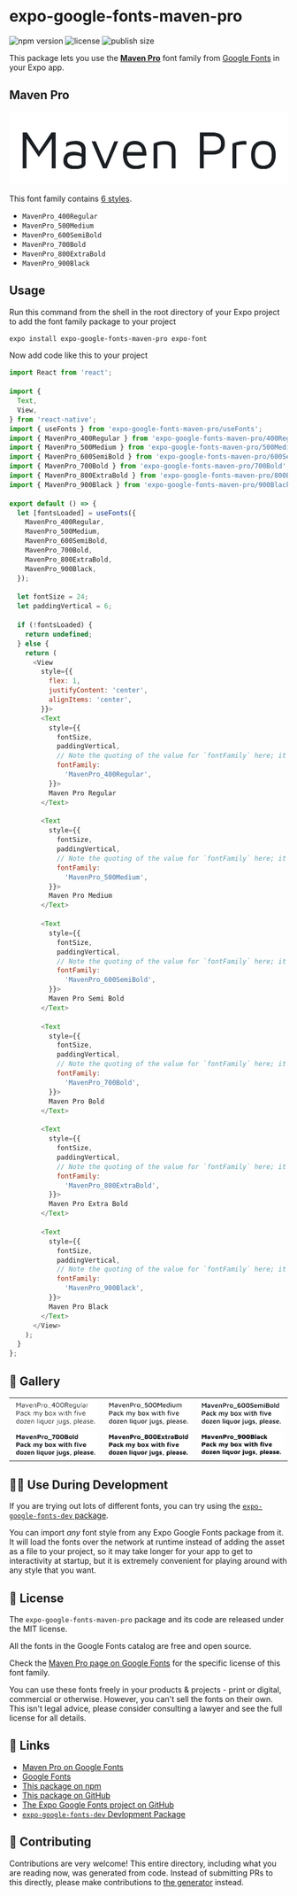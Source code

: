# expo-google-fonts-maven-pro

![npm version](https://flat.badgen.net/npm/v/expo-google-fonts-maven-pro)
![license](https://flat.badgen.net/github/license/expo/google-fonts)
![publish size](https://flat.badgen.net/packagephobia/install/expo-google-fonts-maven-pro)

This package lets you use the [**Maven Pro**](https://fonts.google.com/specimen/Maven+Pro) font family from [Google Fonts](https://fonts.google.com/) in your Expo app.

## Maven Pro

![Maven Pro](./font-family.png)

This font family contains [6 styles](#-gallery).

- `MavenPro_400Regular`
- `MavenPro_500Medium`
- `MavenPro_600SemiBold`
- `MavenPro_700Bold`
- `MavenPro_800ExtraBold`
- `MavenPro_900Black`

## Usage

Run this command from the shell in the root directory of your Expo project to add the font family package to your project
```sh
expo install expo-google-fonts-maven-pro expo-font
```

Now add code like this to your project
```js
import React from 'react';

import {
  Text,
  View,
} from 'react-native';
import { useFonts } from 'expo-google-fonts-maven-pro/useFonts';
import { MavenPro_400Regular } from 'expo-google-fonts-maven-pro/400Regular';
import { MavenPro_500Medium } from 'expo-google-fonts-maven-pro/500Medium';
import { MavenPro_600SemiBold } from 'expo-google-fonts-maven-pro/600SemiBold';
import { MavenPro_700Bold } from 'expo-google-fonts-maven-pro/700Bold';
import { MavenPro_800ExtraBold } from 'expo-google-fonts-maven-pro/800ExtraBold';
import { MavenPro_900Black } from 'expo-google-fonts-maven-pro/900Black';

export default () => {
  let [fontsLoaded] = useFonts({
    MavenPro_400Regular,
    MavenPro_500Medium,
    MavenPro_600SemiBold,
    MavenPro_700Bold,
    MavenPro_800ExtraBold,
    MavenPro_900Black,
  });

  let fontSize = 24;
  let paddingVertical = 6;

  if (!fontsLoaded) {
    return undefined;
  } else {
    return (
      <View
        style={{
          flex: 1,
          justifyContent: 'center',
          alignItems: 'center',
        }}>
        <Text
          style={{
            fontSize,
            paddingVertical,
            // Note the quoting of the value for `fontFamily` here; it expects a string!
            fontFamily:
              'MavenPro_400Regular',
          }}>
          Maven Pro Regular
        </Text>

        <Text
          style={{
            fontSize,
            paddingVertical,
            // Note the quoting of the value for `fontFamily` here; it expects a string!
            fontFamily:
              'MavenPro_500Medium',
          }}>
          Maven Pro Medium
        </Text>

        <Text
          style={{
            fontSize,
            paddingVertical,
            // Note the quoting of the value for `fontFamily` here; it expects a string!
            fontFamily:
              'MavenPro_600SemiBold',
          }}>
          Maven Pro Semi Bold
        </Text>

        <Text
          style={{
            fontSize,
            paddingVertical,
            // Note the quoting of the value for `fontFamily` here; it expects a string!
            fontFamily:
              'MavenPro_700Bold',
          }}>
          Maven Pro Bold
        </Text>

        <Text
          style={{
            fontSize,
            paddingVertical,
            // Note the quoting of the value for `fontFamily` here; it expects a string!
            fontFamily:
              'MavenPro_800ExtraBold',
          }}>
          Maven Pro Extra Bold
        </Text>

        <Text
          style={{
            fontSize,
            paddingVertical,
            // Note the quoting of the value for `fontFamily` here; it expects a string!
            fontFamily:
              'MavenPro_900Black',
          }}>
          Maven Pro Black
        </Text>
      </View>
    );
  }
};

```

## 🔡 Gallery


||||
|-|-|-|
|![MavenPro_400Regular](.//400Regular/MavenPro_400Regular.ttf.png)|![MavenPro_500Medium](.//500Medium/MavenPro_500Medium.ttf.png)|![MavenPro_600SemiBold](.//600SemiBold/MavenPro_600SemiBold.ttf.png)||
|![MavenPro_700Bold](.//700Bold/MavenPro_700Bold.ttf.png)|![MavenPro_800ExtraBold](.//800ExtraBold/MavenPro_800ExtraBold.ttf.png)|![MavenPro_900Black](.//900Black/MavenPro_900Black.ttf.png)||


## 👩‍💻 Use During Development

If you are trying out lots of different fonts, you can try using the [`expo-google-fonts-dev` package](https://github.com/freeboub/google-fonts/tree/master/font-packages/dev#readme).

You can import *any* font style from any Expo Google Fonts package from it. It will load the fonts
over the network at runtime instead of adding the asset as a file to your project, so it may take longer
for your app to get to interactivity at startup, but it is extremely convenient
for playing around with any style that you want.

## 📖 License

The `expo-google-fonts-maven-pro` package and its code are released under the MIT license.

All the fonts in the Google Fonts catalog are free and open source.

Check the [Maven Pro page on Google Fonts](https://fonts.google.com/specimen/Maven+Pro) for the specific license of this font family.

You can use these fonts freely in your products & projects - print or digital, commercial or otherwise. However, you can't sell the fonts on their own. This isn't legal advice, please consider consulting a lawyer and see the full license for all details.

## 🔗 Links

- [Maven Pro on Google Fonts](https://fonts.google.com/specimen/Maven+Pro)
- [Google Fonts](https://fonts.google.com/)
- [This package on npm](https://www.npmjs.com/package/expo-google-fonts-maven-pro)
- [This package on GitHub](https://github.com/freeboub/google-fonts/tree/master/font-packages/maven-pro)
- [The Expo Google Fonts project on GitHub](https://github.com/freeboub/google-fonts)
- [`expo-google-fonts-dev` Devlopment Package](https://github.com/freeboub/google-fonts/tree/master/font-packages/dev)

## 🤝 Contributing

Contributions are very welcome! This entire directory, including what you are reading now, was generated from code. Instead of submitting PRs to this directly, please make contributions to [the generator](https://github.com/freeboub/google-fonts/tree/master/packages/generator) instead.
